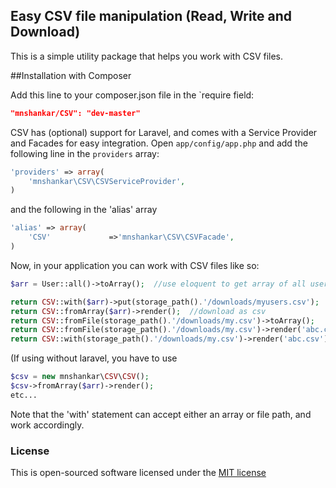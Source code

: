 ## Easy CSV file manipulation (Read, Write and Download)

This is a simple utility package that helps you work with CSV files.

##Installation with Composer

Add this line to your composer.json file in the `require field:

```json
"mnshankar/CSV": "dev-master"
```
CSV has (optional) support for Laravel, and comes with a Service Provider and Facades for easy integration.
Open `app/config/app.php` and add the following line in the `providers` array:

```php
'providers' => array(
    'mnshankar\CSV\CSVServiceProvider',
)
```
and the following in the 'alias' array

```php
'alias' => array(
    'CSV'             =>'mnshankar\CSV\CSVFacade',
)
```
Now, in your application you can work with CSV files like so:

```php
$arr = User::all()->toArray();	//use eloquent to get array of all users in 'users' table

return CSV::with($arr)->put(storage_path().'/downloads/myusers.csv');	//store as csv in this path
return CSV::fromArray($arr)->render();	//download as csv
return CSV::fromFile(storage_path().'/downloads/my.csv')->toArray();    //return csv file as an array
return CSV::fromFile(storage_path().'/downloads/my.csv')->render('abc.csv'); //render saved csv file as a downloadable document
return CSV::with(storage_path().'/downloads/my.csv')->render('abc.csv'); //use 'with'.. same as previous
```    

(If using without laravel, you have to use 
```php
$csv = new mnshankar\CSV\CSV();
$csv->fromArray($arr)->render();
etc...
```
Note that the 'with' statement can accept either an array or file path, and work accordingly.

### License

This is open-sourced software licensed under the [MIT license](http://opensource.org/licenses/MIT)